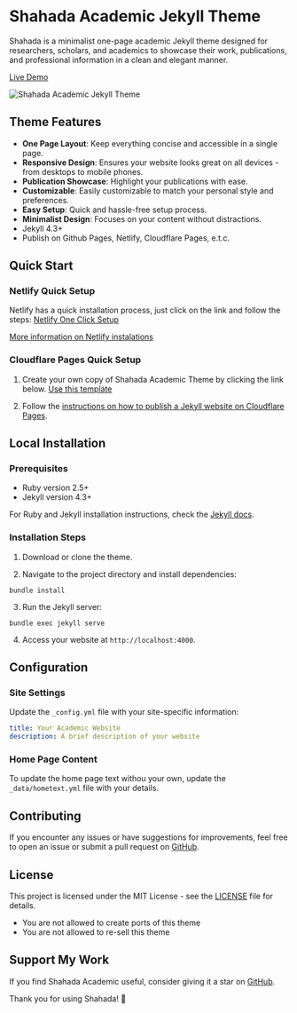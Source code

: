 # Shahada Academic Jekyll Theme

Shahada is a minimalist one-page academic Jekyll theme designed for researchers, scholars, and academics to showcase their work, publications, and professional information in a clean and elegant manner.

[Live Demo](https://jekyll-shahada-theme.netlify.app/)

![Shahada Academic Jekyll Theme](screenshot.jpg)

## Theme Features

- **One Page Layout**: Keep everything concise and accessible in a single page.
- **Responsive Design**: Ensures your website looks great on all devices - from desktops to mobile phones.
- **Publication Showcase**: Highlight your publications with ease.
- **Customizable**: Easily customizable to match your personal style and preferences.
- **Easy Setup**: Quick and hassle-free setup process.
- **Minimalist Design**: Focuses on your content without distractions.
- Jekyll 4.3+
- Publish on Github Pages, Netlify, Cloudflare Pages, e.t.c.


## Quick Start

### Netlify Quick Setup

Netlify has a quick installation process, just click on the link and follow the steps: [Netlify One Click Setup](https://app.netlify.com/start/deploy?repository=https://github.com/avicndugu/jekyll-shahada-theme)

[More information on Netlify instalations](https://www.netlify.com/blog/2020/04/02/a-step-by-step-guide-jekyll-4.0-on-netlify/)

### Cloudflare Pages Quick Setup

1. Create your own copy of Shahada Academic Theme by clicking the link below.
[Use this template](https://github.com/new?template_name=jekyll-shahada-theme&template_owner=avicndugu)

2. Follow the [instructions on how to publish a Jekyll website on Cloudflare Pages](https://developers.cloudflare.com/pages/framework-guides/deploy-a-jekyll-site/#deploy-with-cloudflare-pages).


## Local Installation

### Prerequisites

- Ruby version 2.5+
- Jekyll version 4.3+

For Ruby and Jekyll installation instructions, check the [Jekyll docs](https://jekyllrb.com/docs/installation/).

### Installation Steps

1. Download or clone the theme.

2. Navigate to the project directory and install dependencies:

```
bundle install
```

3. Run the Jekyll server:

```
bundle exec jekyll serve
```

4. Access your website at `http://localhost:4000`.

## Configuration

### Site Settings

Update the `_config.yml` file with your site-specific information:

```yaml
title: Your Academic Website
description: A brief description of your website
```

### Home Page Content

To update the home page text withou your own, update the `_data/hometext.yml` file with your details.

## Contributing

If you encounter any issues or have suggestions for improvements, feel free to open an issue or submit a pull request on [GitHub](https://github.com/avicndugu/shahada-academic-jekyll-theme).

## License

This project is licensed under the MIT License - see the [LICENSE](LICENSE) file for details.

- You are not allowed to create ports of this theme
- You are not allowed to re-sell this theme

## Support My Work

If you find Shahada Academic useful, consider giving it a star on [GitHub](https://github.com/avicndugu/shahada-academic-jekyll-theme).

Thank you for using Shahada! 🚀


